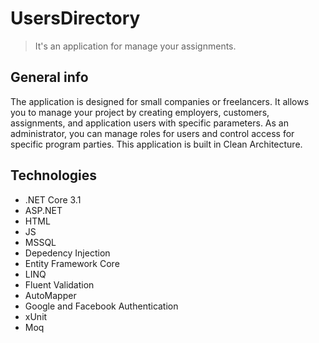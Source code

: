 # UsersDirectory

> It's an application for manage your assignments.

## General info

The application is designed for small companies or freelancers. It allows you to manage your project by creating employers, customers, assignments, and application users with specific parameters. As an administrator, you can manage roles for users and control access for specific program parties. This application is built in Clean Architecture.

## Technologies
- .NET Core 3.1
- ASP.NET
- HTML
- JS
- MSSQL
- Depedency Injection
- Entity Framework Core
- LINQ
- Fluent Validation
- AutoMapper
- Google and Facebook Authentication
- xUnit
- Moq


